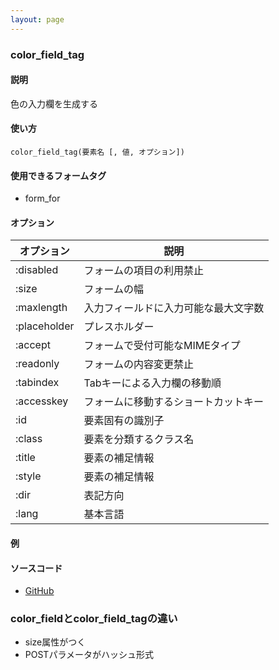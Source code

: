 ```yaml
---
layout: page
---
```

### color_field_tag
#### 説明
色の入力欄を生成する

#### 使い方
    color_field_tag(要素名 [, 値, オプション])

#### 使用できるフォームタグ
* form_for

#### オプション

オプション        | 説明
------------ | ------------------
:disabled    | フォームの項目の利用禁止
:size        | フォームの幅
:maxlength   | 入力フィールドに入力可能な最大文字数
:placeholder | プレスホルダー
:accept      | フォームで受付可能なMIMEタイプ
:readonly    | フォームの内容変更禁止
:tabindex    | Tabキーによる入力欄の移動順
:accesskey   | フォームに移動するショートカットキー
:id          | 要素固有の識別子
:class       | 要素を分類するクラス名
:title       | 要素の補足情報
:style       | 要素の補足情報
:dir         | 表記方向
:lang        | 基本言語

#### 例

#### ソースコード
* [GitHub](https://github.com/rails/rails/blob/dd7af2c413a06ea44e50abf0df205314ba1bfc98/actionview/lib/action_view/helpers/form_tag_helper.rb#L580)

### color_fieldとcolor_field_tagの違い
* size属性がつく
* POSTパラメータがハッシュ形式
